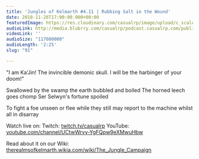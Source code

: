 ```yaml
---
title: 'Jungles of Kelmarth #4.11 | Rubbing Salt in the Wound'
date: 2018-11-26T17:00:00.000+00:00
featuredImage: https://res.cloudinary.com/casualrp/image/upload/c_scale,f_auto,w_1600/chapter4/fullsizeoutput_eae
audioLink: http://media.blubrry.com/casualrp/podcast.casualrp.com/public/Chapter%204%20Ep.%2011%20_%20Rubbing%20Salt%20in%20the%20Wound.mp3
videoLink: ''
audioSize: "117600000"
audioLength: '2:25'
slug: "91"

---
```

"I am Ka'Jin! The invincible demonic skull. I will be the harbinger of your doom!"

Swallowed by the swamp
the earth bubbled and boiled
The horned leech goes chomp
Ser Selwyn's fortune spoiled

To fight a foe unseen
or flee while they still may
report to the machine
whilst all in disarray


Watch live on:
Twitch: [twitch.tv/casualrp](https://www.twitch.tv/casualrp)
YouTube: [youtube.com/channel/UCtwWrvy-YgFQpw9eXMwuHbw](https://www.youtube.com/channel/UCtwWrvy-YgFQpw9eXMwuHbw)

Read about it on our Wiki: [therealmsofkelmarth.wikia.com/wiki/The_Jungle_Campaign](http://therealmsofkelmarth.wikia.com/wiki/The_Jungle_Campaign)